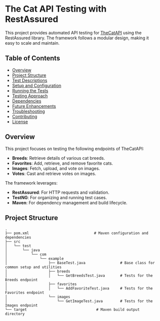 # The Cat API Testing with RestAssured

This project provides automated API testing for [TheCatAPI](https://thecatapi.com/) using the RestAssured library. The framework follows a modular design, making it easy to scale and maintain.

## Table of Contents
- [Overview](#overview)
- [Project Structure](#project-structure)
- [Test Descriptions](#test-descriptions)
- [Setup and Configuration](#setup-and-configuration)
- [Running the Tests](#running-the-tests)
- [Testing Approach](#testing-approach)
- [Dependencies](#dependencies)
- [Future Enhancements](#future-enhancements)
- [Troubleshooting](#troubleshooting)
- [Contributing](#contributing)
- [License](#license)

## Overview

This project focuses on testing the following endpoints of TheCatAPI:
- **Breeds**: Retrieve details of various cat breeds.
- **Favorites**: Add, retrieve, and remove favorite cats.
- **Images**: Fetch, upload, and vote on images.
- **Votes**: Cast and retrieve votes on images.

The framework leverages:
- **RestAssured**: For HTTP requests and validation.
- **TestNG**: For organizing and running test cases.
- **Maven**: For dependency management and build lifecycle.

## Project Structure

```plaintext
.
├── pom.xml                              # Maven configuration and dependencies
├── src
│   └── test
│       └── java
│           └── com
│               └── example
│                   ├── BaseTest.java                # Base class for common setup and utilities
│                   ├── breeds
│                   │   └── GetBreedsTest.java       # Tests for the Breeds endpoint
│                   ├── favorites
│                   │   └── AddFavoriteTest.java     # Tests for the Favorites endpoint
│                   └── images
│                       └── GetImageTest.java        # Tests for the Images endpoint
└── target                                # Maven build output directory
